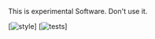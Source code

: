 This is experimental Software. Don't use it.



[![style](https://github.com/elmcrest/knxer/workflows/Check%20Style/badge.svg)]
[![tests](https://github.com/elmcrest/knxer/workflows/Run%20Tests/badge.svg)]